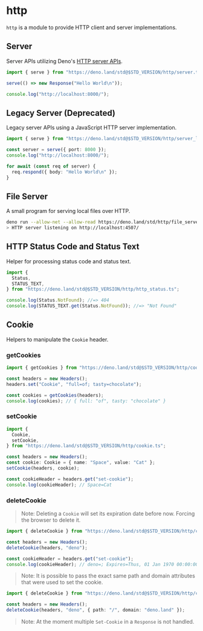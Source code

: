 # http

`http` is a module to provide HTTP client and server implementations.

## Server

Server APIs utilizing Deno's
[HTTP server APIs](https://deno.land/manual/runtime/http_server_apis#http-server-apis).

```ts
import { serve } from "https://deno.land/std@$STD_VERSION/http/server.ts";

serve(() => new Response("Hello World\n"));

console.log("http://localhost:8000/");
```

## Legacy Server (Deprecated)

Legacy server APIs using a JavaScript HTTP server implementation.

```ts
import { serve } from "https://deno.land/std@$STD_VERSION/http/server_legacy.ts";

const server = serve({ port: 8000 });
console.log("http://localhost:8000/");

for await (const req of server) {
  req.respond({ body: "Hello World\n" });
}
```

## File Server

A small program for serving local files over HTTP.

```sh
deno run --allow-net --allow-read https://deno.land/std/http/file_server.ts
> HTTP server listening on http://localhost:4507/
```

## HTTP Status Code and Status Text

Helper for processing status code and status text.

```ts
import {
  Status,
  STATUS_TEXT,
} from "https://deno.land/std@$STD_VERSION/http/http_status.ts";

console.log(Status.NotFound); //=> 404
console.log(STATUS_TEXT.get(Status.NotFound)); //=> "Not Found"
```

## Cookie

Helpers to manipulate the `Cookie` header.

### getCookies

```ts
import { getCookies } from "https://deno.land/std@$STD_VERSION/http/cookie.ts";

const headers = new Headers();
headers.set("Cookie", "full=of; tasty=chocolate");

const cookies = getCookies(headers);
console.log(cookies); // { full: "of", tasty: "chocolate" }
```

### setCookie

```ts
import {
  Cookie,
  setCookie,
} from "https://deno.land/std@$STD_VERSION/http/cookie.ts";

const headers = new Headers();
const cookie: Cookie = { name: "Space", value: "Cat" };
setCookie(headers, cookie);

const cookieHeader = headers.get("set-cookie");
console.log(cookieHeader); // Space=Cat
```

### deleteCookie

> Note: Deleting a `Cookie` will set its expiration date before now. Forcing the
> browser to delete it.

```ts
import { deleteCookie } from "https://deno.land/std@$STD_VERSION/http/cookie.ts";

const headers = new Headers();
deleteCookie(headers, "deno");

const cookieHeader = headers.get("set-cookie");
console.log(cookieHeader); // deno=; Expires=Thus, 01 Jan 1970 00:00:00 GMT
```

> Note: It is possible to pass the exact same path and domain attributes that
> were used to set the cookie.

```ts
import { deleteCookie } from "https://deno.land/std@$STD_VERSION/http/cookie.ts";

const headers = new Headers();
deleteCookie(headers, "deno", { path: "/", domain: "deno.land" });
```

> Note: At the moment multiple `Set-Cookie` in a `Response` is not handled.
